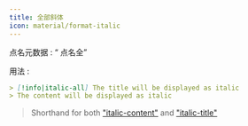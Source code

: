 ```yaml
---
title: 全部斜体
icon: material/format-italic
---
```


点名元数据 : “ 点名全”

用法 :

```md
> [!info|italic-all] The title will be displayed as italic
> The content will be displayed as italic
```
> Shorthand for both ["italic-content"](../content-styling/page-8.md)
> and ["italic-title"](../title-styling/page-18.md)
